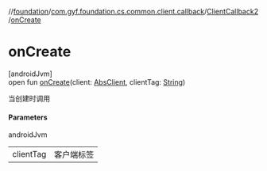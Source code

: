 //[foundation](../../../index.md)/[com.gyf.foundation.cs.common.client.callback](../index.md)/[ClientCallback2](index.md)/[onCreate](on-create.md)

# onCreate

[androidJvm]\
open fun [onCreate](on-create.md)(client: [AbsClient](../../com.gyf.foundation.cs.common.client/-abs-client/index.md), clientTag: [String](https://kotlinlang.org/api/core/kotlin-stdlib/kotlin/-string/index.html))

当创建时调用

#### Parameters

androidJvm

| | |
|---|---|
| clientTag | 客户端标签 |